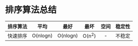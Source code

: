 # 排序算法总结

|排序算法|平均|最好|最坏|空间|稳定性|
|:-----:|:-----:|:-----:|:-----:|:-----:|:-----:|
|快速排序|O(nlogn)|O(nlogn)|O(n<sup>2</sup>)|-|不稳定|